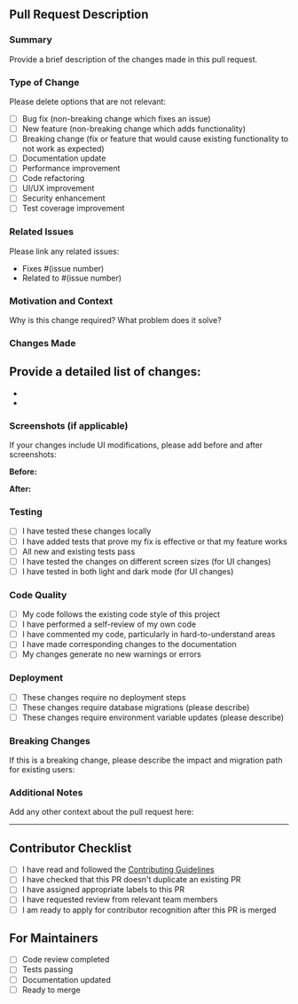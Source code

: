 ## Pull Request Description

### Summary
Provide a brief description of the changes made in this pull request.

### Type of Change
Please delete options that are not relevant:
- [ ] Bug fix (non-breaking change which fixes an issue)
- [ ] New feature (non-breaking change which adds functionality)
- [ ] Breaking change (fix or feature that would cause existing functionality to not work as expected)
- [ ] Documentation update
- [ ] Performance improvement
- [ ] Code refactoring
- [ ] UI/UX improvement
- [ ] Security enhancement
- [ ] Test coverage improvement

### Related Issues
Please link any related issues:
- Fixes #(issue number)
- Related to #(issue number)

### Motivation and Context
Why is this change required? What problem does it solve?

### Changes Made
Provide a detailed list of changes:
- 
- 
- 

### Screenshots (if applicable)
If your changes include UI modifications, please add before and after screenshots:

**Before:**
<!-- Add screenshot here -->

**After:**
<!-- Add screenshot here -->

### Testing
- [ ] I have tested these changes locally
- [ ] I have added tests that prove my fix is effective or that my feature works
- [ ] All new and existing tests pass
- [ ] I have tested the changes on different screen sizes (for UI changes)
- [ ] I have tested in both light and dark mode (for UI changes)

### Code Quality
- [ ] My code follows the existing code style of this project
- [ ] I have performed a self-review of my own code
- [ ] I have commented my code, particularly in hard-to-understand areas
- [ ] I have made corresponding changes to the documentation
- [ ] My changes generate no new warnings or errors

### Deployment
- [ ] These changes require no deployment steps
- [ ] These changes require database migrations (please describe)
- [ ] These changes require environment variable updates (please describe)

### Breaking Changes
If this is a breaking change, please describe the impact and migration path for existing users:

### Additional Notes
Add any other context about the pull request here:

---

## Contributor Checklist
- [ ] I have read and followed the [Contributing Guidelines](https://github.com/Sahilll94/Travel-Book/blob/main/CONTRIBUTING.md)
- [ ] I have checked that this PR doesn't duplicate an existing PR
- [ ] I have assigned appropriate labels to this PR
- [ ] I have requested review from relevant team members
- [ ] I am ready to apply for contributor recognition after this PR is merged

## For Maintainers
- [ ] Code review completed
- [ ] Tests passing
- [ ] Documentation updated
- [ ] Ready to merge
